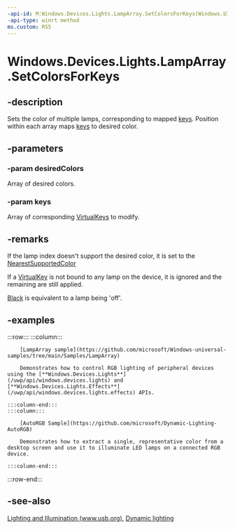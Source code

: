 ```yaml
---
-api-id: M:Windows.Devices.Lights.LampArray.SetColorsForKeys(Windows.UI.Color[],Windows.System.VirtualKey[])
-api-type: winrt method
ms.custom: RS5
---
```


<!-- Method syntax.
public void LampArray.SetColorsForKeys(Color[] desiredColors, VirtualKey[] keys)
-->

# Windows.Devices.Lights.LampArray.SetColorsForKeys

## -description
Sets the color of multiple lamps, corresponding to mapped [keys](../windows.system/virtualkey.md).  Position within each array maps [keys](../windows.system/virtualkey.md) to desired color.

## -parameters
### -param desiredColors
Array of desired colors.

### -param keys
Array of corresponding [VirtualKeys](../windows.system/virtualkey.md) to modify.

## -remarks
If the lamp index doesn't support the desired color, it is set to the [NearestSupportedColor](lampinfo_getnearestsupportedcolor_1689565521.md)

If a [VirtualKey](../windows.system/virtualkey.md) is not bound to any lamp on the device, it is ignored and the remaining are still applied.

[Black](../windows.ui/colors_black.md) is equivalent to a lamp being 'off'.

## -examples

:::row:::
    :::column:::

        [LampArray sample](https://github.com/microsoft/Windows-universal-samples/tree/main/Samples/LampArray)
        
        Demonstrates how to control RGB lighting of peripheral devices using the [**Windows.Devices.Lights**](/uwp/api/windows.devices.lights) and [**Windows.Devices.Lights.Effects**](/uwp/api/windows.devices.lights.effects) APIs.

    :::column-end:::
    :::column:::

        [AutoRGB Sample](https://github.com/microsoft/Dynamic-Lighting-AutoRGB)
        
        Demonstrates how to extract a single, representative color from a desktop screen and use it to illuminate LED lamps on a connected RGB device.
            
    :::column-end:::
:::row-end:::

## -see-also

[Lighting and Illumination (www.usb.org)](https://www.usb.org/sites/default/files/hutrr84_-_lighting_and_illumination_page.pdf), [Dynamic lighting](/windows/uwp/devices-sensors/lighting-dynamic-lamparray)
